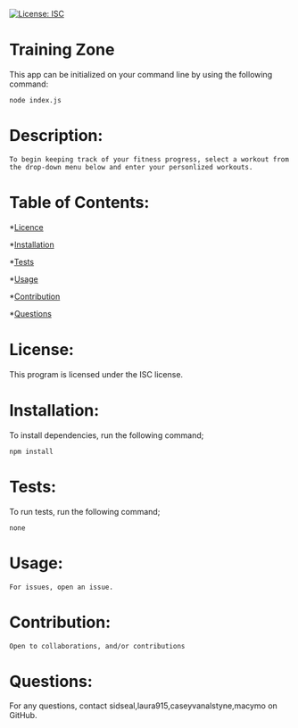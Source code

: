 
 [![License: ISC](https://img.shields.io/badge/License-ISC-yellow.svg)](https://opensource.org/licenses/ISC)
 
# Training Zone
This app can be initialized on your command line by using the following command:

```node index.js```

# Description:
```To begin keeping track of your fitness progress, select a workout from the drop-down menu below and enter your personlized workouts.```


# Table of Contents:
*[Licence](#License)

*[Installation](#Installation)

*[Tests](#tests)

*[Usage](#usage)

*[Contribution](#contribution)

*[Questions](#questions)

# License:
This program is licensed under the ISC license.

# Installation:
To install dependencies, run the following command;

```npm install```

# Tests:
To run tests, run the following command;

```none```

# Usage:

```For issues, open an issue.```

# Contribution:

```Open to collaborations, and/or contributions```

# Questions:

For any questions, contact sidseal,laura915,caseyvanalstyne,macymo on GitHub.

